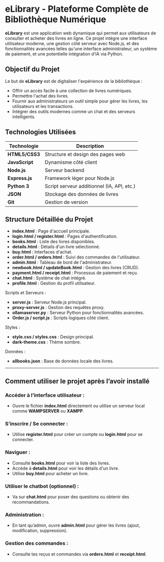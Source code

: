 
#  eLibrary - Plateforme Complète de Bibliothèque Numérique

**eLibrary** est une application web dynamique qui permet aux utilisateurs de consulter et acheter des livres en ligne.
Ce projet intègre une interface utilisateur moderne, une gestion côté serveur avec Node.js, et des fonctionnalités avancées
telles qu'une interface administrateur, un système de paiement, et une potentielle intégration d'IA via Python.



##  Objectif du Projet

Le but de **eLibrary** est de digitaliser l'expérience de la bibliothèque :
- Offrir un accès facile à une collection de livres numériques.
- Permettre l'achat des livres.
- Fournir aux administrateurs un outil simple pour gérer les livres, les utilisateurs et les transactions.
- Intégrer des outils modernes comme un chat et des serveurs intelligents.



##  Technologies Utilisées

| Technologie      | Description                                      |
|------------------|--------------------------------------------------|
| **HTML5/CSS3**   | Structure et design des pages web                |
| **JavaScript**   | Dynamisme côté client                            |
| **Node.js**      | Serveur backend                                  |
| **Express.js**   | Framework léger pour Node.js                     |
| **Python 3**     | Script serveur additionnel (IA, API, etc.)       |
| **JSON**         | Stockage des données de livres                   |
| **Git**          | Gestion de version                               |



##  Structure Détaillée du Projet

- **index.html** : Page d'accueil principale.
- **login.html / register.html** : Pages d'authentification.
- **books.html** : Liste des livres disponibles.
- **details.html** : Détails d'un livre sélectionné.
- **buy.html** : Interfaces d'achat.
- **order.html / orders.html** : Suivi des commandes de l'utilisateur.
- **admin.html** : Tableau de bord de l'administrateur.
- **newbook.html / updateBook.html** : Gestion des livres (CRUD).
- **payment.html / receipt.html** : Processus de paiement et reçu.
- **chat.html** : Système de chat intégré.
- **profile.html** : Gestion du profil utilisateur.

Scripts et Serveurs :
- **server.js** : Serveur Node.js principal.
- **proxy-server.js** : Gestion des requêtes proxy.
- **ollamaserver.py** : Serveur Python pour fonctionnalités avancées.
- **Order.js / script.js** : Scripts logiques côté client.

Styles :
- **style.css / styles.css** : Design principal.
- **dark-theme.css** : Thème sombre.

Données :
- **allbooks.json** : Base de données locale des livres.

---


## Comment utiliser le projet après l’avoir installé

###  Accéder à l’interface utilisateur :
- Ouvre le fichier **index.html** directement ou utilise un serveur local comme **WAMPSERVER** ou **XAMPP**.

### S’inscrire / Se connecter :
- Utilise **register.html** pour créer un compte ou **login.html** pour se connecter.

###  Naviguer :
- Consulte **books.html** pour voir la liste des livres.
- Accède à **details.html** pour voir les détails d'un livre.
- Utilise **buy.html** pour acheter un livre.

###  Utiliser le chatbot (optionnel) :
- Va sur **chat.html** pour poser des questions ou obtenir des recommandations.

###  Administration :
- En tant qu’admin, ouvre **admin.html** pour gérer les livres (ajout, modification, suppression).

###  Gestion des commandes :
- Consulte tes reçus et commandes via **orders.html** et **receipt.html**.



